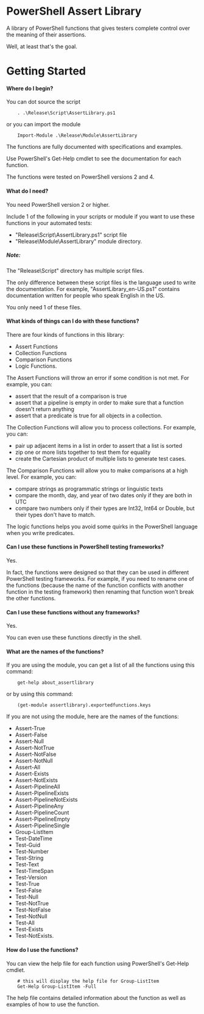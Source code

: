 # PowerShell Assert Library
A library of PowerShell functions that gives testers complete control over the meaning of their assertions.

Well, at least that's the goal.

# Getting Started

#### Where do I begin?
You can dot source the script
```
    . .\Release\Script\AssertLibrary.ps1
```
or you can import the module
```
    Import-Module .\Release\Module\AssertLibrary
```

The functions are fully documented with specifications and examples.

Use PowerShell's Get-Help cmdlet to see the documentation for each function.

The functions were tested on PowerShell versions 2 and 4.

#### What do I need?
You need PowerShell version 2 or higher.

Include 1 of the following in your scripts or module if you want to use these functions in your automated tests:
* "Release\Script\AssertLibrary.ps1" script file
* "Release\Module\AssertLibrary\" module directory.

##### Note:
The "Release\Script\" directory has multiple script files.

The only difference between these script files is the language used to write the documentation. For example, "AssertLibrary_en-US.ps1" contains documentation written for people who speak English in the US.

You only need 1 of these files.

#### What kinds of things can I do with these functions?
There are four kinds of functions in this library:
* Assert Functions
* Collection Functions
* Comparison Functions
* Logic Functions.

The Assert Functions will throw an error if some condition is not met. For example, you can:
* assert that the result of a comparison is true
* assert that a pipeline is empty in order to make sure that a function doesn't return anything
* assert that a predicate is true for all objects in a collection.

The Collection Functions will allow you to process collections. For example, you can:
* pair up adjacent items in a list in order to assert that a list is sorted
* zip one or more lists together to test them for equality
* create the Cartesian product of multiple lists to generate test cases.

The Comparison Functions will allow you to make comparisons at a high level. For example, you can:
* compare strings as programmatic strings or linguistic texts
* compare the month, day, and year of two dates only if they are both in UTC
* compare two numbers only if their types are Int32, Int64 or Double, but their types don't have to match.

The logic functions helps you avoid some quirks in the PowerShell language when you write predicates.

#### Can I use these functions in PowerShell testing frameworks?
Yes.

In fact, the functions were designed so that they can be used in different PowerShell testing frameworks. For example, if you need to rename one of the functions (because the name of the function conflicts with another function in the testing framework) then renaming that function won't break the other functions.

#### Can I use these functions without any frameworks?
Yes.

You can even use these functions directly in the shell.

#### What are the names of the functions?
If you are using the module, you can get a list of all the functions using this command:
````
    get-help about_assertlibrary
````
or by using this command:
````
    (get-module assertlibrary).exportedfunctions.keys
````

If you are not using the module, here are the names of the functions:
* Assert-True
* Assert-False
* Assert-Null
* Assert-NotTrue
* Assert-NotFalse
* Assert-NotNull
* Assert-All
* Assert-Exists
* Assert-NotExists
* Assert-PipelineAll
* Assert-PipelineExists
* Assert-PipelineNotExists
* Assert-PipelineAny
* Assert-PipelineCount
* Assert-PipelineEmpty
* Assert-PipelineSingle
* Group-ListItem
* Test-DateTime
* Test-Guid
* Test-Number
* Test-String
* Test-Text
* Test-TimeSpan
* Test-Version
* Test-True
* Test-False
* Test-Null
* Test-NotTrue
* Test-NotFalse
* Test-NotNull
* Test-All
* Test-Exists
* Test-NotExists.

#### How do I use the functions?
You can view the help file for each function using PowerShell's Get-Help cmdlet.
````
    # this will display the help file for Group-ListItem
    Get-Help Group-ListItem -Full
````
The help file contains detailed information about the function as well as examples of how to use the function.

